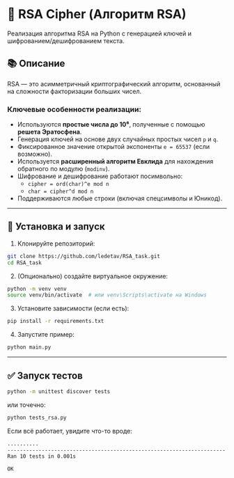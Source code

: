# 🔐 RSA Cipher (Алгоритм RSA)

Реализация алгоритма RSA на Python с генерацией ключей и шифрованием/дешифрованием текста.

## 📚 Описание

RSA — это асимметричный криптографический алгоритм, основанный на сложности факторизации больших чисел.

### Ключевые особенности реализации:

- Используются **простые числа до 10⁶**, полученные с помощью **решета Эратосфена**.
- Генерация ключей на основе двух случайных простых чисел `p` и `q`.
- Фиксированное значение открытой экспоненты `e = 65537` (если возможно).
- Используется **расширенный алгоритм Евклида** для нахождения обратного по модулю (`modinv`).
- Шифрование и дешифрование работают посимвольно:
  - `cipher = ord(char)^e mod n`
  - `char = cipher^d mod n`
- Поддерживаются любые строки (включая спецсимволы и Юникод).

---

## 🚀 Установка и запуск

1. Клонируйте репозиторий:

```bash
git clone https://github.com/ledetav/RSA_task.git
cd RSA_task
```
2. (Опционально) создайте виртуальное окружение:

```bash
python -m venv venv
source venv/bin/activate  # или venv\Scripts\activate на Windows
```
3. Установите зависимости (если есть):

```bash
pip install -r requirements.txt
```

4. Запустите пример:

```bash
python main.py
```
---

## ✅ Запуск тестов

```bash
python -m unittest discover tests
```

или точечно:

```bash
python tests_rsa.py
```

Если всё работает, увидите что-то вроде:
```bash
..........
----------------------------------------------------------------------
Ran 10 tests in 0.001s

OK
```
